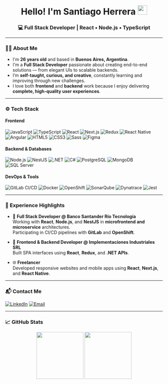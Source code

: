 <h1 align="center">Hello! I'm Santiago Herrera <img src="https://raw.githubusercontent.com/iampavangandhi/iampavangandhi/master/gifs/Hi.gif" width="30px"></h1>
<h3 align="center">💻 Full Stack Developer | React • Node.js • TypeScript</h3>

---

### 👨‍💻 About Me  
- I'm **26 years old** and based in **Buenos Aires, Argentina**.  
- I'm a **Full Stack Developer** passionate about creating end-to-end solutions — from elegant UIs to scalable backends.  
- I’m **self-taught, curious, and creative**, constantly learning and improving through new challenges.  
- I love both **frontend** and **backend** work because I enjoy delivering **complete, high-quality user experiences**.  

---

### ⚙️ Tech Stack  

#### **Frontend**
![JavaScript](https://img.shields.io/badge/-JavaScript-333333?style=flat&logo=javascript)
![TypeScript](https://img.shields.io/badge/-TypeScript-333333?style=flat&logo=typescript)
![React](https://img.shields.io/badge/-React-333333?style=flat&logo=react)
![Next.js](https://img.shields.io/badge/-Next.js-333333?style=flat&logo=nextdotjs)
![Redux](https://img.shields.io/badge/-Redux-333333?style=flat&logo=redux)
![React Native](https://img.shields.io/badge/-React%20Native-333333?style=flat&logo=react)
![Angular](https://img.shields.io/badge/-Angular-333333?style=flat&logo=angular)
![HTML5](https://img.shields.io/badge/-HTML5-333333?style=flat&logo=HTML5)
![CSS3](https://img.shields.io/badge/-CSS3-333333?style=flat&logo=CSS3)
![Sass](https://img.shields.io/badge/-Sass-333333?style=flat&logo=sass)
![Figma](https://img.shields.io/badge/-Figma-333333?style=flat&logo=figma)

#### **Backend & Databases**
![Node.js](https://img.shields.io/badge/-Node.js-333333?style=flat&logo=node.js)
![NestJS](https://img.shields.io/badge/-NestJS-333333?style=flat&logo=nestjs)
![.NET](https://img.shields.io/badge/-.NET-333333?style=flat&logo=dotnet)
![C#](https://img.shields.io/badge/-C%23-333333?style=flat&logo=csharp)
![PostgreSQL](https://img.shields.io/badge/-PostgreSQL-333333?style=flat&logo=postgresql)
![MongoDB](https://img.shields.io/badge/-MongoDB-333333?style=flat&logo=mongodb)
![SQL Server](https://img.shields.io/badge/-SQL%20Server-333333?style=flat&logo=microsoftsqlserver)

#### **DevOps & Tools**
![GitLab CI/CD](https://img.shields.io/badge/-GitLab%20CI%2FCD-333333?style=flat&logo=gitlab)
![Docker](https://img.shields.io/badge/-Docker-333333?style=flat&logo=docker)
![OpenShift](https://img.shields.io/badge/-OpenShift-333333?style=flat&logo=redhatopenshift)
![SonarQube](https://img.shields.io/badge/-SonarQube-333333?style=flat&logo=sonarqube)
![Dynatrace](https://img.shields.io/badge/-Dynatrace-333333?style=flat&logo=dynatrace)
![Jest](https://img.shields.io/badge/-Jest-333333?style=flat&logo=jest)

---

### 💼 Experience Highlights
- 🏦 **Full Stack Developer @ Banco Santander Río Tecnología**  
  Working with **React**, **Node.js**, and **NestJS** in **microfrontend and microservice** architectures.  
  Participating in CI/CD pipelines with **GitLab** and **OpenShift**.

- 🧰 **Frontend & Backend Developer @ Implementaciones Industriales SRL**  
  Built SPA interfaces using **React**, **Redux**, and **.NET APIs**.

- 🌐 **Freelancer**  
  Developed responsive websites and mobile apps using **React**, **Next.js**, and **React Native**.

---

### 📬 Contact Me  
<a href="https://www.linkedin.com/in/santiago-martin-herrera/"><img alt="LinkedIn" src="https://img.shields.io/badge/LinkedIn-Santiago%20Herrera-blue?style=flat-square&logo=linkedin"></a>
<a href="mailto:santiherrera99@icloud.com"><img alt="Email" src="https://img.shields.io/badge/Email-santiherrera99@icloud.com-blue?style=flat-square&logo=icloud"></a>

---

### 📈 GitHub Stats  
<p align="center">
  <img height="150em" src="https://github-readme-stats.vercel.app/api?username=Santiagoh99&show_icons=true&theme=radical" />
  <img height="150em" src="https://github-readme-stats.vercel.app/api/top-langs/?username=Santiagoh99&layout=compact&theme=radical" />
</p>
